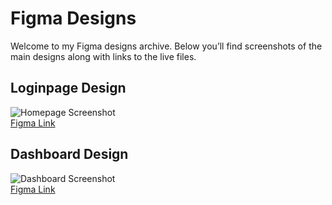 # Figma Designs

Welcome to my Figma designs archive. Below you’ll find screenshots of the main designs along with links to the live files.

## Loginpage Design
![Homepage Screenshot](./screenshots/homepage.png)  
[Figma Link](https://www.figma.com/file/yourfilelink)

## Dashboard Design
![Dashboard Screenshot](./screenshots/dashboard.png)  
[Figma Link](https://www.figma.com/file/yourfilelink)

